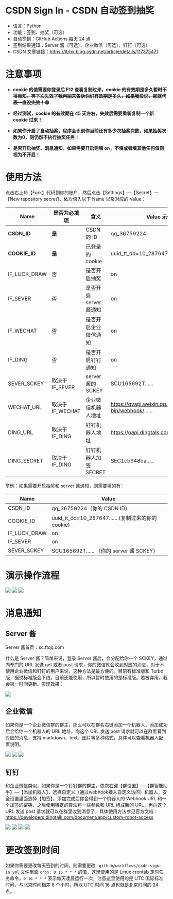 # CSDN Sign In - CSDN 自动签到抽奖

- 语言：Python
- 功能：签到、抽奖（可选）
- 自动签到：GitHub Actions 每天 24 点
- 签到结果通知：Server 酱（可选）、企业微信（可选）、钉钉（可选）
- CSDN 文章链接：https://itrhx.blog.csdn.net/article/details/117375471

# 注意事项

- **cookie 的值需要你登录后 F12 查看复制过来，~~cookie 的有效期是多久暂时不得而知，等下次失效了我再回来告诉你们有效期是多久，如果我没说，那就代表一直没失效！😁~~**

- **经过测试，cookie 的有效期在 45 天左右，失效后需要重新复制一个新 cookie 过来！**

- **如果你开启了自动抽奖，程序会识别你当前还有多少次抽奖次数，如果抽奖次数为0，则仍然不执行抽奖任务！**

- **是否开启抽奖、消息通知，如果需要开启则填 on，不填或者填其他任何值则视为不开启！**

# 使用方法

点击右上角【Fork】代码到你的账户，然后点击【Settings】—【Secret】—【New repository secret】，依次填入以下 Name 以及对应的 Value：

|  Name  |  是否为必填项  | 含义  | Value 示例 |
|  -------   |   --------  |   --------  |   --------  |
| **CSDN_ID** |   **是**  |  CSDN 的 ID  |   qq_36759224 |
| **COOKIE_ID** |    **是**  |  已登录的 cookie   |  uuid_tt_dd=10_287647...... |
| IF_LUCK_DRAW|    否  |  是否开启抽奖   |    on  |
|  IF_SEVER|             否  |  是否开启 server 酱通知   |    on  |
|  IF_WECHAT|          否  |  是否开启企业微信通知   |      on  |
|  IF_DING  |              否  |  是否开启钉钉通知  |     on  |
|  SEVER_SCKEY  |  取决于 IF_SEVER    |  server 酱的 SCKEY  |  SCU165692T......|
|  WECHAT_URL  |    取决于 IF_WECHAT  |  企业微信机器人地址  |  https://qyapi.weixin.qq.com/cgi-bin/webhook/......  |
|  DING_URL  |          取决于 IF_DING        |  钉钉机器人地址  |  https://oapi.dingtalk.com/robot/send......  |
|  DING_SECRET  |  取决于 IF_DING        |  钉钉机器人加签 SECRET   |  SEC1cb948ba......  |

举例：如果需要开启抽奖和 server 酱通知，则需要填的有：

|  Name  |  Value  |
|  -------   |   --------  |
| CSDN_ID |  qq_36759224（你的 CSDN ID） |
| COOKIE_ID |  uuid_tt_dd=10_287647...... (复制过来的你的 cookie) |
| IF_LUCK_DRAW | on |
|  IF_SEVER  |  on  |
|  SEVER_SCKEY  |  SCU165692T...... （你的 server 酱 SCKEY）|

# 演示操作流程

![](https://img-blog.csdnimg.cn/20210529011927743.png)
![](https://img-blog.csdnimg.cn/20210529012512140.png)
![](https://img-blog.csdnimg.cn/20210529025050577.png)

# 消息通知

## Server 酱

Server 酱首页：sc.ftqq.com

什么是 Server 酱？简单来说，登录 Server 酱后，会分配给你一个 SCKEY，通过向专门的 URL 发送 get 或者 post 请求，你的微信就会收到对应的消息，对于不使用企业微信和钉钉的用户来说，这种方法是最方便的。目前有标准版和 Turbo 版，据说标准版会下线，目前还能使用，所以暂时使用的是标准版。若被弃用，我会第一时间更新。实现效果：

![](https://img-blog.csdnimg.cn/20210530032641883.png)

## 企业微信

如果你是一个企业微信群的群主，那么可以在群名右键添加一个机器人，添加成功后会给你一个机器人的 URL 地址，向这个 URL 发送 post 请求就可以在群里看到对应的消息，支持 markdown、text、图片等多种格式，具体可以查看机器人配置说明。

![](https://img-blog.csdnimg.cn/20210528234109149.png)
![](https://img-blog.csdnimg.cn/20210528234109439.png)
![](https://img-blog.csdnimg.cn/2021053003272343.png)

## 钉钉

和企业微信类似，如果你是一个钉钉群的群主，依次右键【群设置】—【群智能助手】—【添加机器人】，选择自定义（通过webhook接入自定义访问）机器人，安全设置里面选择【加签】，添加完成后你会得到一个机器人的 Webhook URL 和一个加签的密钥，之后使用特定的算法将一些参数和 URL 组成新的 URL，再向这个 URL 发送 post 请求就可以在群里收到消息了，具体使用方法参见官方文档：https://developers.dingtalk.com/document/app/custom-robot-access

![](https://img-blog.csdnimg.cn/20210528234901161.png)
![](https://img-blog.csdnimg.cn/20210528234901448.png)
![](https://img-blog.csdnimg.cn/20210528235219447.png)
![](https://img-blog.csdnimg.cn/20210530032751582.png)


# 更改签到时间

如果你需要更改每天签到的时间，则需要更改 `.github/workflows/csdn-sign-in.yml` 文件里面 `cron: 0 16 * * *` 的值，这里使用的是 Linux crontab 定时任务命令，`0 16 * * *` 表示每天凌晨运行一次，注意这里使用的是 UTC 国际标准时间，与北京时间相差 8 个小时，所以 UTC 时间 16 点也就是北京时间的 24 点。
